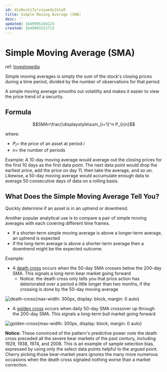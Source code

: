 ```yaml
---
id: d1a9uck17yrzzywedy1k1a8
title: Simple Moving Average (SMA)
desc: ''
updated: 1649905104123
created: 1649901522713
---
```

# Simple Moving Average (SMA)

ref: [Investopedia](https://www.investopedia.com/terms/s/sma.asp)

Simple moving averages is simply the sum of the stock's closing prices during a time period, divided by the number of observations for that period.

A simple moving average smooths out volatility and makes it easier to view the price trend of a security.

## Formula

$$SMA=\frac{\displaystyle\sum_{i=1}^n P_i}{n}$$

where:
- $P_i=$ the price of an asset at period $i$
- $n=$ the number of periods

Example: A 10-day moving average would average out the closing prices for the first 10 days as the first data point. The next data point would drop the earliest price, add the price on day 11, then take the average, and so on. Likewise, a 50-day moving average would accumulate enough data to average 50 consecutive days of data on a rolling basis.

## What Does the Simple Moving Average Tell You?

Quickly determine if an asset is in an uptrend or downtrend.

Another popular analytical use is to compare a pair of simple moving averages with each covering different time frames.
- If a shorter-term simple moving average is above a longer-term average, an uptrend is expected
- if the long-term average is above a shorter-term average then a downtrend might be the expected outcome.

Example:
- A [death cross](https://www.investopedia.com/terms/d/deathcross.asp) occurs when the 50-day SMA crosses below the 200-day SMA. This signals a long-term bear market going forward
    - Notice: the death cross only tells you that price action has deteriorated over a period a little longer than two months, if the crossing is done by the 50-day moving average

![death-cross](https://www.investopedia.com/thmb/P8euhiAFefbNVyIVngm0HIigiaQ=/660x0/filters:no_upscale():max_bytes(150000):strip_icc():format(webp)/dotdash_INV-final-Death-Cross-Definition-June-2021-01-7a934ae7f94f4678acc75f8c63475131.jpg){max-width: 300px, display: block, margin: 0 auto}

- A [golden cross](https://www.investopedia.com/terms/g/goldencross.asp) occurs when daily 50-day SMA crossover up through the 200-day SMA. This signals a long-term bull market going forward

![golden-cross](https://www.investopedia.com/thmb/V3t7bVA41lbJJnNBRpox3KFHLP8=/660x0/filters:no_upscale():max_bytes(150000):strip_icc():format(webp)/GoldenCross-5c6592b646e0fb0001a91e29.png){max-width: 300px, display: block, margin: 0 auto}

**Notice:** These convinced of the pattern's predictive power note the death cross preceded all the severe bear markets of the past century, including 1929, 1938, 1974, and 2008. This is an example of sample selection bias, expressed by using only the select data points helpful to the argued point. Cherry picking those bear-market years ignores the many more numerous occasions when the death cross signaled nothing worse than a market correction.
